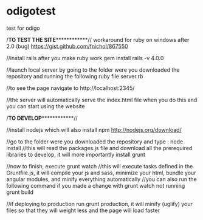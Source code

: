 # odigotest
test for odigo


/******************TO TEST THE SITE******************************//
workaround for ruby on windows after 2.0 (bug) https://gist.github.com/fnichol/867550

//install rails after you make ruby work
gem install rails -v 4.0.0

//launch local server by going to the folder were you downloaded the repository and running the following ruby file
server.rb 

//to see the page navigate to 
http://localhost:2345/

//the server will automatically serve the index.html file when you do this and you can start using the website


/******************TO DEVELOP******************************//

//install nodejs which will also install npm
http://nodejs.org/download/

//go to the folder were you downloaded the repository and type :
node install
//this will read the packages.js file and download all the prerequired libraries to develop, it will more importantly install grunt

//now to finish, execute 
grunt watch
//this will execute tasks defined in the Gruntfile.js, it will compile your js and sass, minimize your html, bundle your angular modules, and minify everything automatically
//you can also run the following command if you made a change with grunt watch not running
grunt build 

//if deploying to production run grunt production, it will minify (uglify) your files so that they will weight less and the page will load faster
